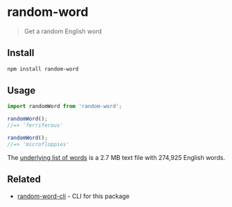 # random-word

> Get a random English word

## Install

```sh
npm install random-word
```

## Usage

```js
import randomWord from 'random-word';

randomWord();
//=> 'ferriferous'

randomWord();
//=> 'microfloppies'
```

The [underlying list of words](https://github.com/sindresorhus/word-list/blob/main/words.txt) is a 2.7 MB text file with 274,925 English words.

## Related

- [random-word-cli](https://github.com/sindresorhus/random-word-cli) - CLI for this package
